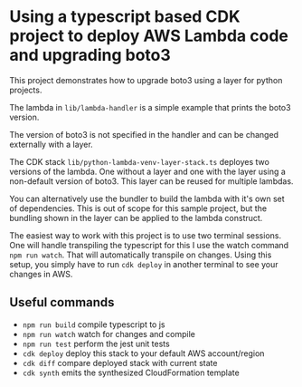 # Using a typescript based CDK project to deploy AWS Lambda code and upgrading boto3 

This project demonstrates how to upgrade boto3 using a layer for python projects.  

The lambda in `lib/lambda-handler` is a simple example that prints the boto3 version. 

The version of boto3 is not specified in the handler and can be changed externally with a layer. 

The CDK stack `lib/python-lambda-venv-layer-stack.ts` deployes two versions of the lambda.
One without a layer and one with the layer using a non-default version of boto3. 
This layer can be reused for multiple lambdas.

You can alternatively use the bundler to build the lambda with it's own set of dependencies.
This is out of scope for this sample project, but the bundling shown in the layer can be applied to the lambda construct. 

The easiest way to work with this project is to use two terminal sessions. 
One will handle transpiling the typescript for this I use the watch command `npm run watch`.
That will automatically transpile on changes. 
Using this setup, you simply have to run `cdk deploy` in another terminal to see your changes in AWS. 

## Useful commands

 * `npm run build`   compile typescript to js
 * `npm run watch`   watch for changes and compile
 * `npm run test`    perform the jest unit tests
 * `cdk deploy`      deploy this stack to your default AWS account/region
 * `cdk diff`        compare deployed stack with current state
 * `cdk synth`       emits the synthesized CloudFormation template
